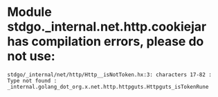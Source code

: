# Module stdgo._internal.net.http.cookiejar has compilation errors, please do not use:
```
stdgo/_internal/net/http/Http__isNotToken.hx:3: characters 17-82 : Type not found : _internal.golang_dot_org.x.net.http.httpguts.Httpguts_isTokenRune

```

